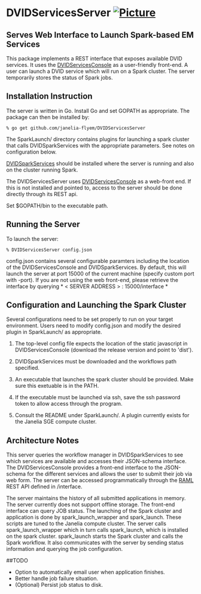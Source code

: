 # DVIDServicesServer [![Picture](https://raw.github.com/janelia-flyem/janelia-flyem.github.com/master/images/HHMI_Janelia_Color_Alternate_180x40.png)](http://www.janelia.org)
## Serves Web Interface to Launch Spark-based EM Services

This package implements a REST interface that exposes available DVID services.  It uses the [DVIDServicesConsole](https://github.com/janelia-flyem/DVIDServicesConsole) as a user-friendly front-end.  A user can launch a DVID service which will run on a Spark cluster.  The server temporarily stores the status of Spark jobs.

## Installation Instruction

The server is written in Go.  Install Go and set GOPATH as appropriate.
The package can then be installed by:

    % go get github.com/janelia-flyem/DVIDServicesServer

The SparkLaunch/ directory contains plugins for launching a spark cluster that calls
DVIDSparkServices with the appropriate parameters.  See notes on configuration below. 

[DVIDSparkServices](https://github.com/janelia-flyem/DVIDSparkServices) should be installed
where the server is running and also on the cluster running Spark.

The DVIDServicesServer uses [DVIDServicesConsole](https://github.com/janelia-flyem/DVIDServicesConsole) as a web-front end.  If this is not installed and pointed to, access to the server should be done directly through its REST api.

Set $GOPATH/bin to the executable path.

## Running the Server

To launch the server:

    % DVIDServicesServer config.json

config.json contains several configurable paramters including the location of the DVIDServicesConsole
and DVIDSparkServices.  By default, this will launch the server at port 15000 of the current
machine (specify custom port with -port).  If you are not using the web front-end, please retrieve
the interface by querying * < SERVER ADDRESS > : 15000/interface *

## Configuration and Launching the Spark Cluster

Several configurations need to be set properly to run on your target environment.  Users need to modify config.json and modify the desired plugin in SparkLaunch/ as appropriate.

1. The top-level config file expects the location of the static javascript in DVIDServicesConsole (download the release version and point to 'dist').  

2. DVIDSparkServices must be downloaded and the workflows path specified.

3. An executable that launches the spark cluster should be provided.  Make sure this exetuable is in the PATH.

4. If the executable must be launched via ssh, save the ssh password token to allow access through the program.

5. Consult the README under SparkLaunch/.  A plugin currently exists for the Janelia SGE compute cluster.

## Architecture Notes
This server queries the workflow manager in DVIDSparkServices to see which services are
available and accesses their JSON-schema interface.  The DVIDServicesConsole provides a front-end
interface to the JSON-schema for the different services and allows the user
to submit their job via web form.  The server can be accessed programmatically
through the [RAML](http://raml.org) REST API defined in /interface.

The server maintains the history of all submitted applications in memory.  The server
currently does not support offline storage.  The front-end interface can query
JOB status.  The launching of the Spark cluster and application is done
by spark_launch_wrapper and spark_launch.  These scripts are tuned to the Janelia
compute cluster.  The server calls spark_launch_wrapper which in turn
calls spark_launch, which is installed on the spark cluster.  spark_launch
starts the Spark cluster and calls the Spark workflow.  It also communicates
with the server by sending status information and querying the job configuration.

##TODO

* Option to automatically email user when application finishes.
* Better handle job failure situation.
* (Optional) Persist job status to disk.





